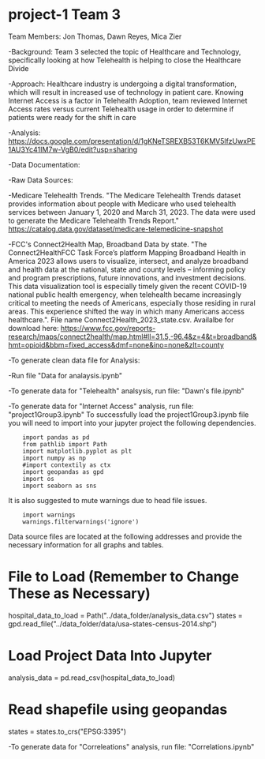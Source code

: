 # project-1 Team 3

Team Members: Jon Thomas, Dawn Reyes, Mica Zier

-Background: Team 3 selected the topic of Healthcare and Technology, specifically looking at how Telehealth is helping to close the Healthcare Divide 

-Approach: Healthcare industry is undergoing a digital transformation, which will result in increased use of technology in patient care. Knowing Internet Access is a factor in Telehealth Adoption, team reviewed Internet Access rates versus current Telehealth usage in order to determine if patients were ready for the shift in care 

-Analysis: https://docs.google.com/presentation/d/1gKNeTSREXB53T6KMV5lfzUwxPE1AU3Yc41IM7w-VgB0/edit?usp=sharing

-Data Documentation: 

-Raw Data Sources:

-Medicare Telehealth Trends. "The Medicare Telehealth Trends dataset provides information about people with Medicare who used telehealth services between January 1, 2020 and March 31, 2023. The data were used to generate the Medicare Telehealth Trends Report." https://catalog.data.gov/dataset/medicare-telemedicine-snapshot

-FCC's Connect2Health Map, Broadband Data by state. "The Connect2HealthFCC Task Force’s platform Mapping Broadband Health in America 2023 allows users to visualize, intersect, and analyze broadband and health data at the national, state and county levels – informing policy and program prescriptions, future innovations, and investment decisions. This data visualization tool is especially timely given the recent COVID-19 national public health emergency, when telehealth became increasingly critical to meeting the needs of Americans, especially those residing in rural areas. This experience shifted the way in which many Americans access healthcare.". File name Connect2Health_2023_state.csv. Availalbe for download here: https://www.fcc.gov/reports-research/maps/connect2health/map.html#ll=31.5,-96.4&z=4&t=broadband&hmt=opioid&bbm=fixed_access&dmf=none&ino=none&zlt=county

-To generate clean data file for Analysis: 

-Run file "Data for analaysis.ipynb"

-To generate data for "Telehealth" analsysis, run file:  "Dawn's file.ipynb"

-To generate data for "Internet Access" analysis, run file: "project1Group3.ipynb"
  To successfully load the project1Group3.ipynb file you will need to import into your jupyter project the following dependencies.
  
        import pandas as pd
        from pathlib import Path
        import matplotlib.pyplot as plt
        import numpy as np
        #import contextily as ctx
        import geopandas as gpd
        import os
        import seaborn as sns
        
  It is also suggested to mute warnings due to head file issues.
  
        import warnings
        warnings.filterwarnings('ignore')

Data source files are located at the following addresses and provide the necessary information for all graphs and tables.

# File to Load (Remember to Change These as Necessary)
hospital_data_to_load = Path("../data_folder/analysis_data.csv")
states = gpd.read_file("../data_folder/data/usa-states-census-2014.shp")

# Load Project Data Into Jupyter
analysis_data = pd.read_csv(hospital_data_to_load)

# Read shapefile using geopandas
states = states.to_crs("EPSG:3395")
  

-To generate data for "Correleations" analysis, run file: "Correlations.ipynb"
